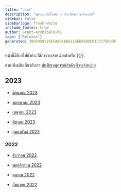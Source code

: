```yaml
---
title: "ปล่อย"
description: "ชุดระบบอัตโนมัติ - ประวัติการวางจําหน่าย"
sidebar: false
sidebarlogo: fresh-white
include_footer: true
author: Grant-Archibald-MS
tags: ['Release']
generated: 3BDF95892FE5AA916B61E6EB960DCF1C71756DDF
---
```


หน้านี้มีลิงก์ไปยังประวัติการวางจําหน่ายสําหรับ {{<product-name>}}.

อ่านเพิ่มเติมเกี่ยวกับเรา [บันทึกเหตุการณ์สําคัญที่วางจําหน่าย](/th/releases/milestones)

## 2023

- [มิถุนายน 2023](/th/releases/june-2023)

- [พฤษภาคม 2023](/th/releases/may-2023)

- [เมษายน 2023](/th/releases/april-2023)

- [มีนาคม 2023](/th/releases/march-2023)

- [กุมภาพันธ์ 2023](/th/releases/february-2023)

### 2022

- [ธันวาคม 2022](/th/releases/december-2022)

- [พฤศจิกายน 2022](/th/releases/november-2022)

- [ตุลาคม 2022](/th/releases/october-2022)

- [กันยายน 2022](/th/releases/september-2022)
